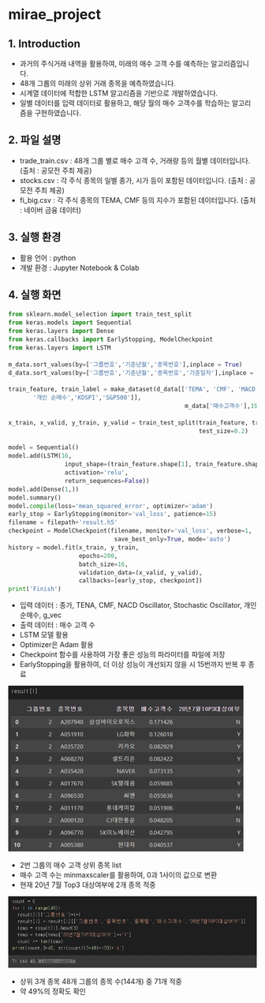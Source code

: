 # mirae_project
## 1. Introduction
  - 과거의 주식거래 내역을 활용하여, 미래의 매수 고객 수를 예측하는 알고리즘입니다. 
  - 48개 그룹의 미래의 상위 거래 종목을 예측하였습니다.
  - 시계열 데이터에 적합한 LSTM 알고리즘을 기반으로 개발하였습니다.
  - 일별 데이터를 입력 데이터로 활용하고, 해당 월의 매수 고객수를 학습하는 알고리즘을 구현하였습니다.
## 2. 파일 설명
  - trade_train.csv : 48개 그룹 별로 매수 고객 수, 거래량 등의 월별 데이터입니다. (출처 : 공모전 주최 제공)
  - stocks.csv : 각 주식 종목의 일별 종가, 시가 등이 포함된 데이터입니다. (출처 : 공모전 주최 제공)
  - fi_big.csv : 각 주식 종목의 TEMA, CMF 등의 지수가 포함된 데이터입니다. (출처 : 네이버 금융 데이터)
## 3. 실행 환경
  - 활용 언어 : python
  - 개발 환경 : Jupyter Notebook & Colab
## 4. 실행 화면
```python
from sklearn.model_selection import train_test_split
from keras.models import Sequential
from keras.layers import Dense
from keras.callbacks import EarlyStopping, ModelCheckpoint
from keras.layers import LSTM

m_data.sort_values(by=['그룹번호','기준년월','종목번호'],inplace = True)
d_data.sort_values(by=['그룹번호','기준년월','종목번호','기준일자'],inplace = True)

train_feature, train_label = make_dataset(d_data[['TEMA', 'CMF', 'MACD Oscillator', 'Stochastic Oscillator',
       '개인 순매수','KOSPI','S&P500']],
                                                  m_data['매수고객수'],19)

x_train, x_valid, y_train, y_valid = train_test_split(train_feature, train_label,
                                                      test_size=0.2)

model = Sequential()
model.add(LSTM(16, 
                input_shape=(train_feature.shape[1], train_feature.shape[2]), 
                activation='relu', 
                return_sequences=False))
model.add(Dense(1,))
model.summary()
model.compile(loss='mean_squared_error', optimizer='adam')
early_stop = EarlyStopping(monitor='val_loss', patience=15)
filename = filepath+'result.h5'
checkpoint = ModelCheckpoint(filename, monitor='val_loss', verbose=1, 
                              save_best_only=True, mode='auto')
history = model.fit(x_train, y_train, 
                    epochs=200, 
                    batch_size=16,
                    validation_data=(x_valid, y_valid), 
                    callbacks=[early_stop, checkpoint])    
print('Finish')
```
- 입력 데이터 : 종가, TENA, CMF, NACD Oscillator, Stochastic Oscillator, 개인 순매수, g_vec
- 출력 데이터 : 매수 고객 수
- LSTM 모델 활용
- Optimizer은 Adam 활용
- Checkpoint 함수를 사용하여 가장 좋은 성능의 파라미터를 파일에 저장
- EarlyStopping을 활용하여, 더 이상 성능이 개선되지 않을 시 15번까지 반복 후 종료

![ex_3](./images/ex_3.png)
- 2번 그룹의 매수 고객 상위 종목 list
- 매수 고객 수는 minmaxscaler를 활용하여, 0과 1사이의 값으로 변환
- 현재 20년 7월 Top3 대상여부에 2개 종목 적중

![ex_2](./images/ex_2.png)
- 상위 3개 종목 48개 그룹의 종목 수(144개) 중 71개 적중
- 약 49%의 정확도 확인
